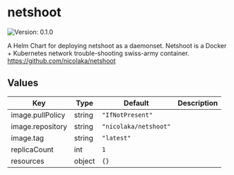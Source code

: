 # netshoot

![Version: 0.1.0](https://img.shields.io/badge/Version-0.1.0-informational?style=flat-square)

A Helm Chart for deploying netshoot as a daemonset. Netshoot is a Docker + Kubernetes network trouble-shooting swiss-army container. https://github.com/nicolaka/netshoot

## Values

| Key | Type | Default | Description |
|-----|------|---------|-------------|
| image.pullPolicy | string | `"IfNotPresent"` |  |
| image.repository | string | `"nicolaka/netshoot"` |  |
| image.tag | string | `"latest"` |  |
| replicaCount | int | `1` |  |
| resources | object | `{}` |  |


